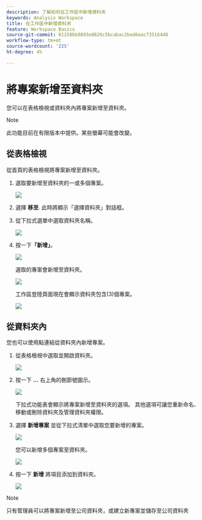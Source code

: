 ```yaml
---
description: 了解如何在工作區中新增資料夾
keywords: Analysis Workspace
title: 在工作區中新增資料夾
feature: Workspace Basics
source-git-commit: 81158bb8893e0826c5bcabac2bed6eac735164d8
workflow-type: tm+mt
source-wordcount: '225'
ht-degree: 4%

---
```



# 將專案新增至資料夾

您可以在表格檢視或資料夾內將專案新增至資料夾。

>[!NOTE]
>
>此功能目前在有限版本中提供。某些螢幕可能會改變。

## 從表格檢視

從首頁的表格檢視將專案新增至資料夾。

1. 選取要新增至資料夾的一或多個專案。

   ![](/help/analyze/analysis-workspace/build-workspace-project/assets/move-tv-selected.png)

1. 選擇 **移至**. 此時將顯示「選擇資料夾」對話框。

1. 從下拉式選單中選取資料夾名稱。

   ![](/help/analyze/analysis-workspace/build-workspace-project/assets/move-select-folder.png)

1. 按一下&#x200B;**「新增」**。

   ![](/help/analyze/analysis-workspace/build-workspace-project/assets/move-add.png)

   選取的專案會新增至資料夾。

   ![](/help/analyze/analysis-workspace/build-workspace-project/assets/move-projects-added.png)

   工作區登陸頁面現在會顯示資料夾包含(3)個專案。

   ![](/help/analyze/analysis-workspace/build-workspace-project/assets/move-folders-updated.png)

## 從資料夾內

您也可以使用點連結從資料夾內新增專案。

1. 從表格檢視中選取並開啟資料夾。

   ![](/help/analyze/analysis-workspace/build-workspace-project/assets/move-open-folder.png)

1. 按一下 **...** 右上角的刪節號圖示。

   ![](/help/analyze/analysis-workspace/build-workspace-project/assets/add-projects-elipsis.png)

   下拉式功能表會顯示將專案新增至資料夾的選項。 其他選項可讓您重新命名、移動或刪除資料夾及管理資料夾權限。

1. 選擇 **新增專案** 並從下拉式清單中選取您要新增的專案。

   ![](/help/analyze/analysis-workspace/build-workspace-project/assets/select-add-projects.png)

   您可以新增多個專案至資料夾。

   ![](/help/analyze/analysis-workspace/build-workspace-project/assets/move-add-multiple-projects.png)

1. 按一下 **新增** 將項目添加到資料夾。

   ![](/help/analyze/analysis-workspace/build-workspace-project/assets/move-added-items.png)


>[!NOTE]
>
>只有管理員可以將專案新增至公司資料夾，或建立新專案並儲存至公司資料夾
